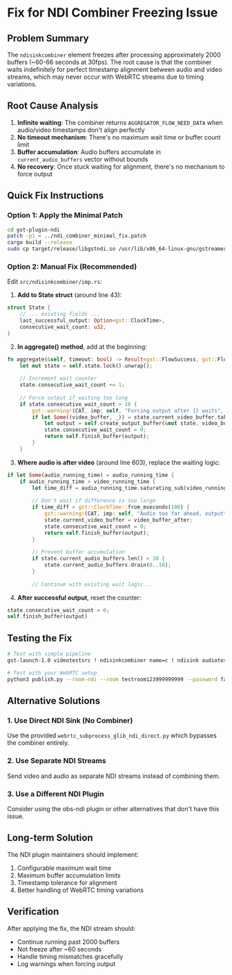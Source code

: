 # Fix for NDI Combiner Freezing Issue

## Problem Summary
The `ndisinkcombiner` element freezes after processing approximately 2000 buffers (~60-66 seconds at 30fps). The root cause is that the combiner waits indefinitely for perfect timestamp alignment between audio and video streams, which may never occur with WebRTC streams due to timing variations.

## Root Cause Analysis
1. **Infinite waiting**: The combiner returns `AGGREGATOR_FLOW_NEED_DATA` when audio/video timestamps don't align perfectly
2. **No timeout mechanism**: There's no maximum wait time or buffer count limit
3. **Buffer accumulation**: Audio buffers accumulate in `current_audio_buffers` vector without bounds
4. **No recovery**: Once stuck waiting for alignment, there's no mechanism to force output

## Quick Fix Instructions

### Option 1: Apply the Minimal Patch
```bash
cd gst-plugin-ndi
patch -p1 < ../ndi_combiner_minimal_fix.patch
cargo build --release
sudo cp target/release/libgstndi.so /usr/lib/x86_64-linux-gnu/gstreamer-1.0/
```

### Option 2: Manual Fix (Recommended)
Edit `src/ndisinkcombiner/imp.rs`:

1. **Add to State struct** (around line 43):
```rust
struct State {
    // ... existing fields ...
    last_successful_output: Option<gst::ClockTime>,
    consecutive_wait_count: u32,
}
```

2. **In aggregate() method**, add at the beginning:
```rust
fn aggregate(&self, timeout: bool) -> Result<gst::FlowSuccess, gst::FlowError> {
    let mut state = self.state.lock().unwrap();
    
    // Increment wait counter
    state.consecutive_wait_count += 1;
    
    // Force output if waiting too long
    if state.consecutive_wait_count > 10 {
        gst::warning!(CAT, imp: self, "Forcing output after {} waits", state.consecutive_wait_count);
        if let Some((video_buffer, _)) = state.current_video_buffer.take() {
            let output = self.create_output_buffer(&mut state, video_buffer, None);
            state.consecutive_wait_count = 0;
            return self.finish_buffer(output);
        }
    }
```

3. **Where audio is after video** (around line 603), replace the waiting logic:
```rust
if let Some(audio_running_time) = audio_running_time {
    if audio_running_time > video_running_time {
        let time_diff = audio_running_time.saturating_sub(video_running_time);
        
        // Don't wait if difference is too large
        if time_diff > gst::ClockTime::from_mseconds(100) {
            gst::warning!(CAT, imp: self, "Audio too far ahead, outputting video");
            state.current_video_buffer = video_buffer_after;
            state.consecutive_wait_count = 0;
            return self.finish_buffer(output);
        }
        
        // Prevent buffer accumulation
        if state.current_audio_buffers.len() > 30 {
            state.current_audio_buffers.drain(0..10);
        }
        
        // Continue with existing wait logic...
```

4. **After successful output**, reset the counter:
```rust
state.consecutive_wait_count = 0;
self.finish_buffer(output)
```

## Testing the Fix
```bash
# Test with simple pipeline
gst-launch-1.0 videotestsrc ! ndisinkcombiner name=c ! ndisink audiotestsrc ! c.

# Test with your WebRTC setup
python3 publish.py --room-ndi --room testroom123999999999 --password false
```

## Alternative Solutions

### 1. Use Direct NDI Sink (No Combiner)
Use the provided `webrtc_subprocess_glib_ndi_direct.py` which bypasses the combiner entirely.

### 2. Use Separate NDI Streams
Send video and audio as separate NDI streams instead of combining them.

### 3. Use a Different NDI Plugin
Consider using the obs-ndi plugin or other alternatives that don't have this issue.

## Long-term Solution
The NDI plugin maintainers should implement:
1. Configurable maximum wait time
2. Maximum buffer accumulation limits  
3. Timestamp tolerance for alignment
4. Better handling of WebRTC timing variations

## Verification
After applying the fix, the NDI stream should:
- Continue running past 2000 buffers
- Not freeze after ~60 seconds
- Handle timing mismatches gracefully
- Log warnings when forcing output
